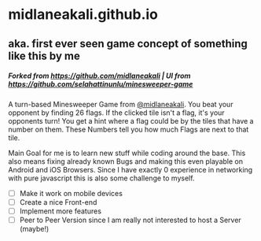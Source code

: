 # midlaneakali.github.io
## aka. first ever seen game concept of something like this by me
##### Forked from https://github.com/midlaneakali | UI from https://github.com/selahattinunlu/minesweeper-game
A turn-based Minesweeper Game from [@midlaneakali](https://github.com/midlaneakali).
You beat your opponent by finding 26 flags. If the clicked tile isn't a flag, it's your opponents turn!
You get a hint where a flag could be by the tiles that have a number on them. These Numbers tell you how much Flags are next to that tile.

Main Goal for me is to learn new stuff while coding around the base. This also means fixing already known Bugs and making this even playable on Android and iOS Browsers. Since I have exactly 0 experience in networking with pure javascript this is also some challenge to myself.
- [ ] Make it work on mobile devices
- [ ] Create a nice Front-end
- [ ] Implement more features
- [ ] Peer to Peer Version since I am really not interested to host a Server (maybe!)
